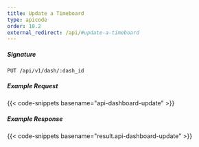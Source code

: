 ```yaml
---
title: Update a Timeboard
type: apicode
order: 10.2
external_redirect: /api/#update-a-timeboard
---
```


##### Signature
`PUT /api/v1/dash/:dash_id`
##### Example Request
{{< code-snippets basename="api-dashboard-update" >}}
##### Example Response
{{< code-snippets basename="result.api-dashboard-update" >}}